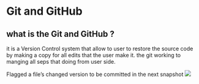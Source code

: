 # Git and GitHub

## what is the Git and GitHub ?

it is a Version Control system that allow to user to restore the source code by making a copy for all edits that the user make it. the git working to manging all seps that doing from user side.

Flagged a file’s changed version to be committed in the next snapshot
![](https://blog.udemy.com/wp-content/uploads/2015/08/image066.png)
